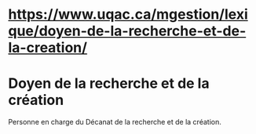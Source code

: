 # https://www.uqac.ca/mgestion/lexique/doyen-de-la-recherche-et-de-la-creation/

# Doyen de la recherche et de la création
Personne en charge du Décanat de la recherche et de la création.
